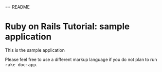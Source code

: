 == README

# Ruby on Rails Tutorial: sample application

This is the sample application 

Please feel free to use a different markup language if you do not plan to run
<tt>rake doc:app</tt>.
